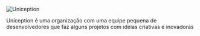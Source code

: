 ![Uniception](https://github.com/Uniception/.github/assets/90424448/9c59c15b-ffa9-4e21-b2a4-f417b8335d9c)

Uniception é uma organização com uma equipe pequena de desenvolvedores que faz alguns projetos com ideias criativas e inovadoras



